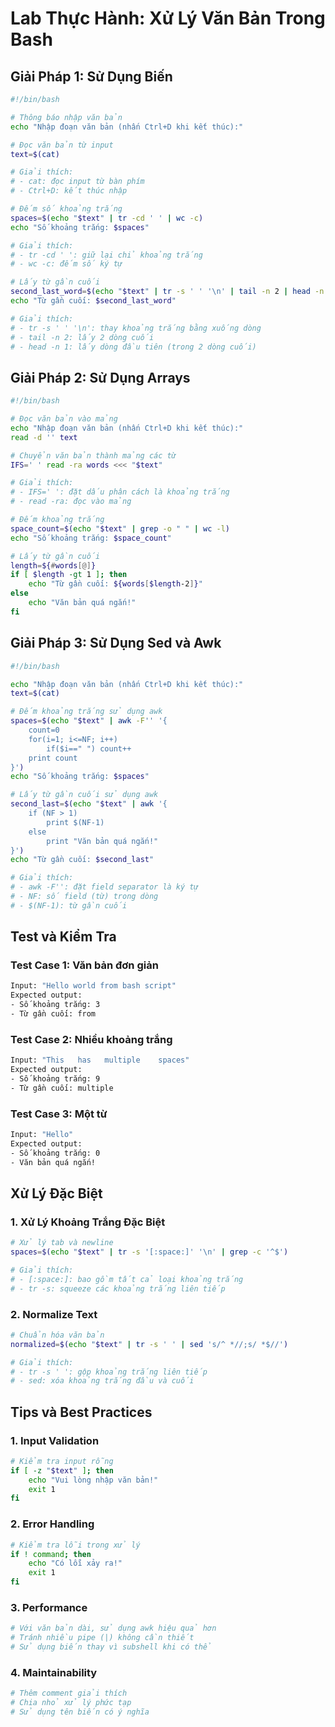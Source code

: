 # Lab Thực Hành: Xử Lý Văn Bản Trong Bash

## Giải Pháp 1: Sử Dụng Biến

```bash
#!/bin/bash

# Thông báo nhập văn bản
echo "Nhập đoạn văn bản (nhấn Ctrl+D khi kết thúc):"

# Đọc văn bản từ input
text=$(cat)

# Giải thích:
# - cat: đọc input từ bàn phím
# - Ctrl+D: kết thúc nhập

# Đếm số khoảng trắng
spaces=$(echo "$text" | tr -cd ' ' | wc -c)
echo "Số khoảng trắng: $spaces"

# Giải thích:
# - tr -cd ' ': giữ lại chỉ khoảng trắng
# - wc -c: đếm số ký tự

# Lấy từ gần cuối
second_last_word=$(echo "$text" | tr -s ' ' '\n' | tail -n 2 | head -n 1)
echo "Từ gần cuối: $second_last_word"

# Giải thích:
# - tr -s ' ' '\n': thay khoảng trắng bằng xuống dòng
# - tail -n 2: lấy 2 dòng cuối
# - head -n 1: lấy dòng đầu tiên (trong 2 dòng cuối)
```

## Giải Pháp 2: Sử Dụng Arrays

```bash
#!/bin/bash

# Đọc văn bản vào mảng
echo "Nhập đoạn văn bản (nhấn Ctrl+D khi kết thúc):"
read -d '' text

# Chuyển văn bản thành mảng các từ
IFS=' ' read -ra words <<< "$text"

# Giải thích:
# - IFS=' ': đặt dấu phân cách là khoảng trắng
# - read -ra: đọc vào mảng

# Đếm khoảng trắng
space_count=$(echo "$text" | grep -o " " | wc -l)
echo "Số khoảng trắng: $space_count"

# Lấy từ gần cuối
length=${#words[@]}
if [ $length -gt 1 ]; then
    echo "Từ gần cuối: ${words[$length-2]}"
else
    echo "Văn bản quá ngắn!"
fi
```

## Giải Pháp 3: Sử Dụng Sed và Awk

```bash
#!/bin/bash

echo "Nhập đoạn văn bản (nhấn Ctrl+D khi kết thúc):"
text=$(cat)

# Đếm khoảng trắng sử dụng awk
spaces=$(echo "$text" | awk -F'' '{
    count=0
    for(i=1; i<=NF; i++) 
        if($i==" ") count++
    print count
}')
echo "Số khoảng trắng: $spaces"

# Lấy từ gần cuối sử dụng awk
second_last=$(echo "$text" | awk '{
    if (NF > 1) 
        print $(NF-1)
    else 
        print "Văn bản quá ngắn!"
}')
echo "Từ gần cuối: $second_last"

# Giải thích:
# - awk -F'': đặt field separator là ký tự
# - NF: số field (từ) trong dòng
# - $(NF-1): từ gần cuối
```

## Test và Kiểm Tra

### Test Case 1: Văn bản đơn giản
```bash
Input: "Hello world from bash script"
Expected output:
- Số khoảng trắng: 3
- Từ gần cuối: from
```

### Test Case 2: Nhiều khoảng trắng
```bash
Input: "This   has   multiple    spaces"
Expected output:
- Số khoảng trắng: 9
- Từ gần cuối: multiple
```

### Test Case 3: Một từ
```bash
Input: "Hello"
Expected output:
- Số khoảng trắng: 0
- Văn bản quá ngắn!
```

## Xử Lý Đặc Biệt

### 1. Xử Lý Khoảng Trắng Đặc Biệt
```bash
# Xử lý tab và newline
spaces=$(echo "$text" | tr -s '[:space:]' '\n' | grep -c '^$')

# Giải thích:
# - [:space:]: bao gồm tất cả loại khoảng trắng
# - tr -s: squeeze các khoảng trắng liên tiếp
```

### 2. Normalize Text
```bash
# Chuẩn hóa văn bản
normalized=$(echo "$text" | tr -s ' ' | sed 's/^ *//;s/ *$//')

# Giải thích:
# - tr -s ' ': gộp khoảng trắng liên tiếp
# - sed: xóa khoảng trắng đầu và cuối
```

## Tips và Best Practices

### 1. Input Validation
```bash
# Kiểm tra input rỗng
if [ -z "$text" ]; then
    echo "Vui lòng nhập văn bản!"
    exit 1
fi
```

### 2. Error Handling
```bash
# Kiểm tra lỗi trong xử lý
if ! command; then
    echo "Có lỗi xảy ra!"
    exit 1
fi
```

### 3. Performance
```bash
# Với văn bản dài, sử dụng awk hiệu quả hơn
# Tránh nhiều pipe (|) không cần thiết
# Sử dụng biến thay vì subshell khi có thể
```

### 4. Maintainability
```bash
# Thêm comment giải thích
# Chia nhỏ xử lý phức tạp
# Sử dụng tên biến có ý nghĩa
```


